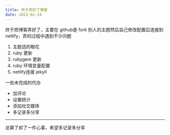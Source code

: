 ```yaml
---
title: 终于弄好了博客
date: 2023-02-24 
---
```


终于把博客弄好了，主要在 github是 fork 别人的主题然后自己修改配置后连接到netlify，弄的过程中遇到不少问题
1. 主题选的眼花
2. ruby 更新
3. rubygem 更新
4. ruby 环境变量配置
5. netlify连接 jekyll

一些未完成的代办
- 加评论
- 设置统计
- 添加社交媒体
- 多记录多分享

------
总算了却了一件心事，希望多记录多分享
